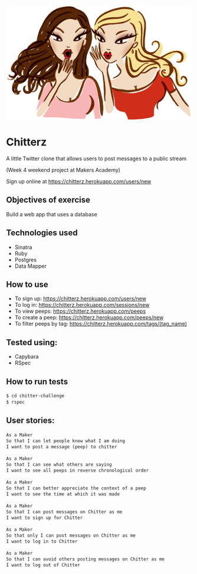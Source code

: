 ![RPS Logo](public/img/logo.jpg)

Chitterz
========

A little Twitter clone that allows users to post messages to a public stream

(Week 4 weekend project at Makers Academy)

Sign up online at https://chitterz.herokuapp.com/users/new

Objectives of exercise
----
Build a web app that uses a database

Technologies used
----
- Sinatra
- Ruby
- Postgres
- Data Mapper

How to use
----
- To sign up:             https://chitterz.herokuapp.com/users/new
- To log in:              https://chitterz.herokuapp.com/sessions/new
- To view peeps:          https://chitterz.herokuapp.com/peeps
- To create a peep:       https://chitterz.herokuapp.com/peeps/new
- To filter peeps by tag: https://chitterz.herokuapp.com/tags/(tag_name)

Tested using:
----
- Capybara
- RSpec

How to run tests
----
```sh
$ cd chitter-challenge
$ rspec
```

User stories:
-------

```
As a Maker
So that I can let people know what I am doing  
I want to post a message (peep) to chitter

As a Maker
So that I can see what others are saying  
I want to see all peeps in reverse chronological order

As a Maker
So that I can better appreciate the context of a peep
I want to see the time at which it was made

As a Maker
So that I can post messages on Chitter as me
I want to sign up for Chitter

As a Maker
So that only I can post messages on Chitter as me
I want to log in to Chitter

As a Maker
So that I can avoid others posting messages on Chitter as me
I want to log out of Chitter
```
